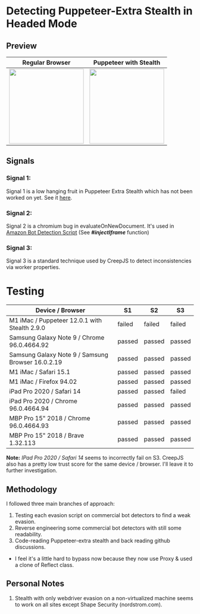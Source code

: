 # Detecting Puppeteer-Extra Stealth in Headed Mode

## Preview
| Regular Browser | Puppeteer with Stealth |
|-----------------|------------------------|
|<img src="https://user-images.githubusercontent.com/11026445/145713931-80eec91d-42be-423a-99d7-5a70a58ac2bd.png" width="200">|<img src="https://user-images.githubusercontent.com/11026445/145714077-35426b3d-552a-4af2-84dd-49134212b2b4.png" width="200">|

## Signals

### Signal 1:
Signal 1 is a low hanging fruit in Puppeteer Extra Stealth which has not been worked on yet. See it [here](https://github.com/berstend/puppeteer-extra/pull/565).

### Signal 2:
Signal 2 is a chromium bug in evaluateOnNewDocument. It's used in [Amazon Bot Detection Script](https://github.com/chris124567/commercial-bot-detectors/blob/master/files/amazon.j) (See **#_injectIframe_** function)

### Signal 3:
Signal 3 is a standard technique used by CreepJS to detect inconsistencies via worker properties.

# Testing
| Device / Browser                                  | S1     | S2     | S3     |
|---------------------------------------------------|--------|--------|--------|
| M1 iMac / Puppeteer 12.0.1 with Stealth 2.9.0     | failed | failed | failed |
| Samsung Galaxy Note 9 / Chrome 96.0.4664.92       | passed | passed | passed |
| Samsung Galaxy Note 9 / Samsung Browser 16.0.2.19 | passed | passed | passed |
| M1 iMac / Safari 15.1                             | passed | passed | passed |
| M1 iMac / Firefox 94.02                           | passed | passed | passed |
| iPad Pro 2020 / Safari 14                         | passed | passed | failed |
| iPad Pro 2020 / Chrome 96.0.4664.94               | passed | passed | passed |
| MBP Pro 15" 2018 / Chrome 96.0.4664.93            | passed | passed | passed |
| MBP Pro 15" 2018 / Brave 1.32.113                 | passed | passed | passed |

**Note:** _IPad Pro 2020 / Safari 14_ seems to incorrectly fail on S3. CreepJS also has a pretty low trust score for the same device / browser. I'll leave it to further investigation.

## Methodology
I followed three main branches of approach:
1. Testing each evasion script on commercial bot detectors to find a weak evasion.
1. Reverse engineering some commercial bot detectors with still some readability.
2. Code-reading Puppeteer-extra stealth and back reading github discussions.
  - I feel it's a little hard to bypass now because they now use Proxy & used a clone of Reflect class.

## Personal Notes
1. Stealth with only webdriver evasion on a non-virtualized machine seems to work on all sites except Shape Security (nordstrom.com).
